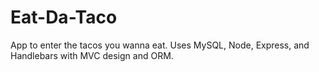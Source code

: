 # Eat-Da-Taco
App to enter the tacos you wanna eat.  Uses MySQL, Node, Express, and Handlebars with MVC design and ORM.  

